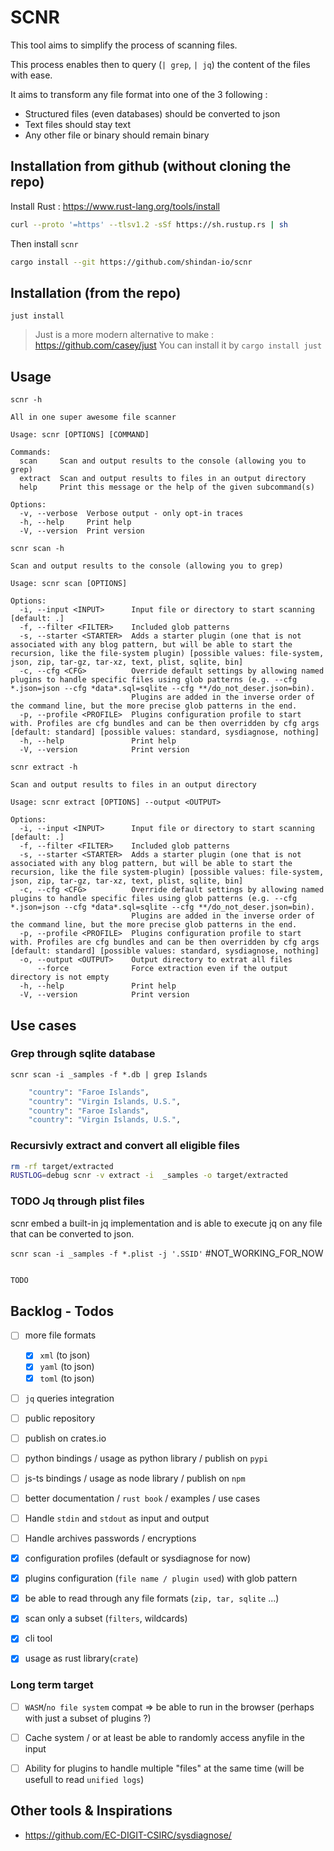 # SCNR

This tool aims to simplify the process of scanning files.

This process enables then to query (`| grep`, `| jq`) the content of the files with ease.

It aims to transform any file format into one of the 3 following :
- Structured files (even databases) should be converted to json
- Text files should stay text
- Any other file or binary should remain binary

## Installation from github (without cloning the repo)

Install Rust : https://www.rust-lang.org/tools/install
```sh
curl --proto '=https' --tlsv1.2 -sSf https://sh.rustup.rs | sh
```

Then install `scnr`
```sh
cargo install --git https://github.com/shindan-io/scnr
```


## Installation (from the repo)

`just install`

> Just is a more modern alternative to make : https://github.com/casey/just
> You can install it by `cargo install just`

## Usage

`scnr -h`

```
All in one super awesome file scanner

Usage: scnr [OPTIONS] [COMMAND]

Commands:
  scan     Scan and output results to the console (allowing you to grep)
  extract  Scan and output results to files in an output directory
  help     Print this message or the help of the given subcommand(s)

Options:
  -v, --verbose  Verbose output - only opt-in traces
  -h, --help     Print help
  -V, --version  Print version
```

`scnr scan -h`

```
Scan and output results to the console (allowing you to grep)

Usage: scnr scan [OPTIONS]

Options:
  -i, --input <INPUT>      Input file or directory to start scanning [default: .]
  -f, --filter <FILTER>    Included glob patterns
  -s, --starter <STARTER>  Adds a starter plugin (one that is not associated with any blog pattern, but will be able to start the recursion, like the file-system plugin) [possible values: file-system, json, zip, tar-gz, tar-xz, text, plist, sqlite, bin]
  -c, --cfg <CFG>          Override default settings by allowing named plugins to handle specific files using glob patterns (e.g. --cfg *.json=json --cfg *data*.sql=sqlite --cfg **/do_not_deser.json=bin).
                           Plugins are added in the inverse order of the command line, but the more precise glob patterns in the end.
  -p, --profile <PROFILE>  Plugins configuration profile to start with. Profiles are cfg bundles and can be then overridden by cfg args [default: standard] [possible values: standard, sysdiagnose, nothing]
  -h, --help               Print help
  -V, --version            Print version
```


`scnr extract -h`

```
Scan and output results to files in an output directory

Usage: scnr extract [OPTIONS] --output <OUTPUT>

Options:
  -i, --input <INPUT>      Input file or directory to start scanning [default: .]
  -f, --filter <FILTER>    Included glob patterns
  -s, --starter <STARTER>  Adds a starter plugin (one that is not associated with any blog pattern, but will be able to start the recursion, like the file system-plugin) [possible values: file-system, json, zip, tar-gz, tar-xz, text, plist, sqlite, bin]
  -c, --cfg <CFG>          Override default settings by allowing named plugins to handle specific files using glob patterns (e.g. --cfg *.json=json --cfg *data*.sql=sqlite --cfg **/do_not_deser.json=bin).
                           Plugins are added in the inverse order of the command line, but the more precise glob patterns in the end.
  -p, --profile <PROFILE>  Plugins configuration profile to start with. Profiles are cfg bundles and can be then overridden by cfg args [default: standard] [possible values: standard, sysdiagnose, nothing]
  -o, --output <OUTPUT>    Output directory to extrat all files
      --force              Force extraction even if the output directory is not empty
  -h, --help               Print help
  -V, --version            Print version
```


## Use cases

### Grep through sqlite database

`scnr scan -i _samples -f *.db | grep Islands`

```sh
    "country": "Faroe Islands",
    "country": "Virgin Islands, U.S.",
    "country": "Faroe Islands",
    "country": "Virgin Islands, U.S.",
```

### Recursivly extract and convert all eligible files

```sh
rm -rf target/extracted
RUSTLOG=debug scnr -v extract -i  _samples -o target/extracted
```

### TODO Jq through plist files

scnr embed a built-in jq implementation and is able to execute jq on any file that can be converted to json.

`scnr scan -i _samples -f *.plist -j '.SSID'` #NOT_WORKING_FOR_NOW

```sh

TODO

```


## Backlog - Todos

- [ ] more file formats
  - [x] `xml` (to json)
  - [x] `yaml` (to json) 
  - [x] `toml` (to json)
- [ ] `jq` queries integration 
- [ ] public repository
- [ ] publish on crates.io
- [ ] python bindings / usage as python library / publish on `pypi`
- [ ] js-ts bindings / usage as node library / publish on `npm`
- [ ] better documentation / `rust book` / examples / use cases
- [ ] Handle `stdin` and `stdout` as input and output
- [ ] Handle archives passwords / encryptions

- [x] configuration profiles (default or sysdiagnose for now)
- [x] plugins configuration (`file name / plugin used`) with glob pattern
- [x] be able to read through any file formats (`zip, tar, sqlite` ...)
- [x] scan only a subset (`filters`, wildcards)
- [x] cli tool
- [x] usage as rust library(`crate`)

### Long term target
- [ ] `WASM`/`no file system` compat => be able to run in the browser (perhaps with just a subset of plugins ?)
- [ ] Cache system / or at least be able to randomly access anyfile in the input
- [ ] Ability for plugins to handle multiple "files" at the same time (will be usefull to read `unified logs`)


## Other tools & Inspirations

- https://github.com/EC-DIGIT-CSIRC/sysdiagnose/

